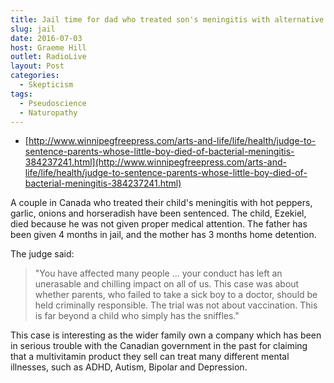 ```yaml
---
title: Jail time for dad who treated son's meningitis with alternative treatments
slug: jail
date: 2016-07-03
host: Graeme Hill
outlet: RadioLive
layout: Post
categories:
  - Skepticism
tags:
  - Pseudoscience
  - Naturopathy
---
```


- [http://www.winnipegfreepress.com/arts-and-life/life/health/judge-to-sentence-parents-whose-little-boy-died-of-bacterial-meningitis-384237241.html](http://www.winnipegfreepress.com/arts-and-life/life/health/judge-to-sentence-parents-whose-little-boy-died-of-bacterial-meningitis-384237241.html)

A couple in Canada who treated their child's meningitis with hot peppers, garlic, onions and horseradish have been sentenced. The child, Ezekiel, died because he was not given proper medical attention. The father has been given 4 months in jail, and the mother has 3 months home detention.

The judge said:

> "You have affected many people ... your conduct has left an unerasable and chilling impact on all of us. This case was about whether parents, who failed to take a sick boy to a doctor, should be held criminally responsible. The trial was not about vaccination. This is far beyond a child who simply has the sniffles."

This case is interesting as the wider family own a company which has been in serious trouble with the Canadian government in the past for claiming that a multivitamin product they sell can treat many different mental illnesses, such as ADHD, Autism, Bipolar and Depression.
